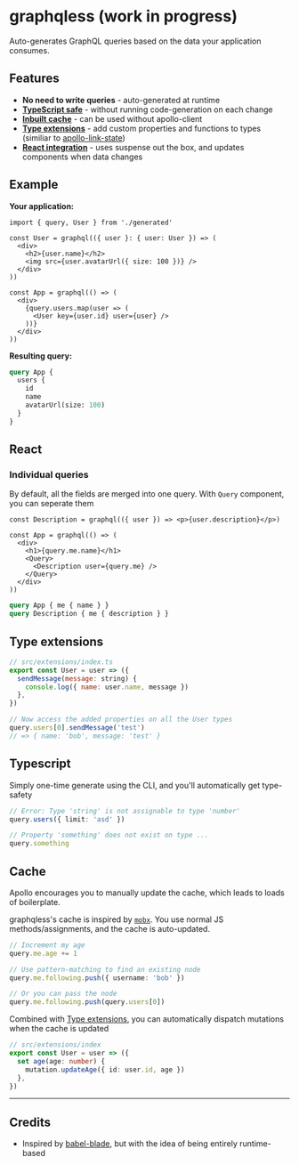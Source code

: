 # graphqless (work in progress)

Auto-generates GraphQL queries based on the data your application consumes.

## Features

- **No need to write queries** - auto-generated at runtime
- [**TypeScript safe**](#Typescript) - without running code-generation on each change
- [**Inbuilt cache**](#Cache) - can be used without apollo-client
- [**Type extensions**](#Type-extensions) - add custom properties and functions to types (similiar to [apollo-link-state](https://www.apollographql.com/docs/link/links/state/))
- [**React integration**](#React) - uses suspense out the box, and updates components when data changes

## Example

<!-- prettier-ignore -->
**Your application:**

```tsx
import { query, User } from './generated'

const User = graphql(({ user }: { user: User }) => (
  <div>
    <h2>{user.name}</h2>
    <img src={user.avatarUrl({ size: 100 })} />
  </div>
))

const App = graphql(() => (
  <div>
    {query.users.map(user => (
      <User key={user.id} user={user} />
    ))}
  </div>
))
```

**Resulting query:**

```graphql
query App {
  users {
    id
    name
    avatarUrl(size: 100)
  }
}
```

## React

### Individual queries

By default, all the fields are merged into one query. With `Query` component, you can seperate them

```tsx
const Description = graphql(({ user }) => <p>{user.description}</p>)

const App = graphql(() => (
  <div>
    <h1>{query.me.name}</h1>
    <Query>
      <Description user={query.me} />
    </Query>
  </div>
))
```

<!-- prettier-ignore -->
```graphql
query App { me { name } }
query Description { me { description } }
```

## Type extensions

```js
// src/extensions/index.ts
export const User = user => ({
  sendMessage(message: string) {
    console.log({ name: user.name, message })
  },
})

// Now access the added properties on all the User types
query.users[0].sendMessage('test')
// => { name: 'bob', message: 'test' }
```

## Typescript

Simply one-time generate using the CLI, and you'll automatically get type-safety

```ts
// Error: Type 'string' is not assignable to type 'number'
query.users({ limit: 'asd' })

// Property 'something' does not exist on type ...
query.something
```

## Cache

Apollo encourages you to manually update the cache, which leads to loads of boilerplate.

graphqless's cache is inspired by [`mobx`](https://github.com/mobxjs/mobx). You use normal JS methods/assignments, and the cache is auto-updated.

```ts
// Increment my age
query.me.age += 1

// Use pattern-matching to find an existing node
query.me.following.push({ username: 'bob' })

// Or you can pass the node
query.me.following.push(query.users[0])
```

Combined with [Type extensions](#Type-extensions), you can automatically dispatch mutations when the cache is updated

```ts
// src/extensions/index
export const User = user => ({
  set age(age: number) {
    mutation.updateAge({ id: user.id, age })
  },
})
```

---

## Credits

- Inspired by [babel-blade](https://github.com/sw-yx/babel-blade), but with the idea of being entirely runtime-based
